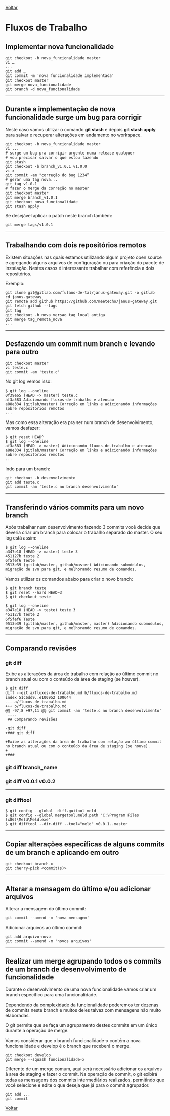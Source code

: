 [Voltar](README.md)

# Fluxos de Trabalho

## Implementar nova funcionalidade

```
git checkout -b nova_funcionalidade master
vi …
...
git add …
git commit -m 'nova funcionalidade implementada'
git checkout master
git merge nova_funcionalidade
git branch -d nova_funcionalidade
```
----

## Durante a implementação de nova funcionalidade surge um bug para corrigir

Neste caso vamos utilizar o comando **git stash** e depois **git stash apply** para salvar e recuperar alterações em andamento no workspace.

```
git checkout -b nova_funcionalidade master
vi ...
# surge um bug pra corrigir urgente numa release qualquer
# vou precisar salvar o que estou fazendo
git stash
git checkout -b branch_v1.0.1 v1.0.0
vi x
git commit -am "correção do bug 1234”
# gerar uma tag nova...
git tag v1.0.1
# fazer o merge da correção no master
git checkout master
git merge branch_v1.0.1
git checkout nova_funcionalidade
git stash apply
```

Se desejável aplicar o patch neste branch também:
```
git merge tags/v1.0.1
```
----

## Trabalhando com dois repositórios remotos

Existem situações nas quais estamos utilizando algum projeto open source e agregando alguns arquivos de configuração ou para criação do pacote de instalação. Nestes casos é interessante trabalhar com referência a dois repositórios.

Exemplo:
```
git clone git@gitlab.com/fulano-de-tal/janus-gateway.git -o gitlab
cd janus-gateway
git remote add github https://github.com/meetecho/janus-gateway.git
git fetch github --tags
git tag
git checkout -b nova_versao tag_local_antiga
git merge tag_remota_nova
...
```
----

## Desfazendo um commit num branch e levando para outro

```
git checkout master
vi teste.c
git commit -am 'teste.c'
```
No git log vemos isso:
```
$ git log --oneline
0f39e65 (HEAD -> master) teste.c
af3a583 Adicionando fluxos-de-trabalho e atencao
a88e334 (gitlab/master) Correção em links e adicionando informações sobre repositórios remotos
...
```

Mas como essa alteração era pra ser num branch de desenvolvimento, vamos desfazer:

```
$ git reset HEAD^
$ git log --oneline
af3a583 (HEAD -> master) Adicionando fluxos-de-trabalho e atencao
a88e334 (gitlab/master) Correção em links e adicionando informações sobre repositórios remotos
...
```

Indo para um branch:
```
git checkout -b desenvolvimento
git add teste.c
git commit -am 'teste.c no branch desenvolvimento'
```

----

## Transferindo vários commits para um novo branch

Após trabalhar num desenvolvimento fazendo 3 commits você decide que deveria criar um branch para colocar o trabalho separado do master. O seu log está assim:
```
$ git log --oneline
a347e18 (HEAD -> master) teste 3
451127b teste 2
6f5fef6 Teste
9513e39 (gitlab/master, github/master) Adicionando submódulos, migração de svn para git, e melhorando resumo de comandos.
```

Vamos utilizar os comandos abaixo para criar o novo branch:
```
$ git branch teste
$ git reset --hard HEAD~3
$ git checkout teste
```

```
$ git log --oneline
a347e18 (HEAD -> teste) teste 3
451127b teste 2
6f5fef6 Teste
9513e39 (gitlab/master, github/master, master) Adicionando submódulos, migração de svn para git, e melhorando resumo de comandos.
```
----
## Comparando revisões

### git diff

Exibe as alterações da área de trabalho com relação ao último commit no branch atual ou com o conteúdo da área de staging (se houver).

```
$ git diff
diff --git a/fluxos-de-trabalho.md b/fluxos-de-trabalho.md
index 51c6dd9..e100952 100644
--- a/fluxos-de-trabalho.md
+++ b/fluxos-de-trabalho.md
@@ -97,8 +97,11 @@ git commit -am 'teste.c no branch desenvolvimento'
 ----
 ## Comparando revisões

-git diff
+### git diff

+Exibe as alterações da área de trabalho com relação ao último commit no branch atual ou com o conteúdo da área de staging (se houve).
+
+###
```

### git diff branch_name

### git diff v0.0.1 v0.0.2

----

### git difftool 

```
$ git config --global  diff.guitool meld
$ git config --global mergetool.meld.path "C:\Program Files (x86)\Meld\Meld.exe"
$ git difftool --dir-diff --tool="meld" v0.0.1..master
```

----

## Copiar alterações específicas de alguns commits de um branch e aplicando em outro

```
git checkout branch-x
git cherry-pick <commit(s)>
```
----

## Alterar a mensagem do último e/ou adicionar arquivos

Alterar a mensagem do último commit:

```
git commit --amend -m 'nova mensagem'
```

Adicionar arquivos ao último commit:
```
git add arquivo-novo
git commit --amend -m 'novos arquivos'
```



----

## Realizar um merge agrupando todos os commits de um branch de desenvolvimento de funcionalidade

Durante o desenvolvimento de uma nova funcionalidade vamos criar um branch específico para uma funcionalidade.

Dependendo da complexidade da funcionalidade poderemos ter dezenas de commits neste branch e muitos deles talvez com mensagens não muito elaboradas.

O git permite que se faça um agrupamento destes commits em um único durante a operação de merge.

Vamos considerar que o branch funcionalidade-x contém a nova funcionalidade e develop é o branch que receberá o merge.

```
git checkout develop
git merge --squash funcionalidade-x
```

Diferente de um merge comum, aqui será necessário adicionar os arquivos à area de staging e fazer o commit.
Na operação de commit, o git exibirá todas as mensagens dos commits intermediários realizados, permitindo que você selecione e edite o que deseja que já para o commit agrupador.

```
git add ...
git commit
```


[Voltar](README.md)